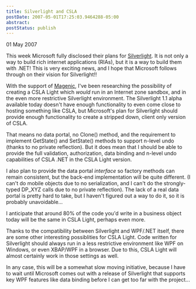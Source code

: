 ```yaml
---
title: Silverlight and CSLA
postDate: 2007-05-01T17:25:03.9464288-05:00
abstract: 
postStatus: publish
---
```

01 May 2007

This week Microsoft fully disclosed their plans for [Silverlight](http://www.microsoft.com/silverlight). It is not only a way to build rich internet applications (RIAs), but it is a way to build them with .NET! This is very exciting news, and I hope that Microsoft follows through on their vision for Silverlight!!

With the support of [Magenic](http://www.magenic.com), I've been researching the possibility of creating a CSLA Light which *would* run in an Internet zone sandbox, and in the even more restrictive Silverlight environment. The Silverlight 1.1 alpha available today doesn't have enough functionality to even come close to hosting something like CSLA, but Microsoft's plan for Silverlight should provide enough functionality to create a stripped down, client only version of CSLA.

That means no data portal, no Clone() method, and the requirement to implement GetState() and SetState() methods to support n-level undo (thanks to no private reflection). But it does mean that I should be able to provide the full validation, authorization, data binding and n-level undo capabilities of CSLA .NET in the CSLA Light version.

I also plan to provide the data portal *interface* so factory methods can remain consistent, but the back-end implementation will be quite different. (I can't do mobile objects due to no serialization, and I can't do the strongly-typed DP\_XYZ calls due to no private reflection). The lack of a real data portal is pretty hard to take, but I haven't figured out a way to do it, so it is probably unavoidable...

I anticipate that around 80% of the code you'd write in a business object today will be the same in CSLA Light, perhaps even more.

Thanks to the compatibility between Silverlight and WPF/.NET itself, there are some other interesting possiblities for CSLA Light. Code written for Silverlight should always run in a less restrictive environment like WPF on Windows, or even XBAP/WPF in a browser. Due to this, CSLA Light will almost certainly work in those settings as well.

In any case, this will be a somewhat slow moving initiative, because I have to wait until Microsoft comes out with a release of Silverlight that supports key WPF features like data binding before I can get too far with the project...
